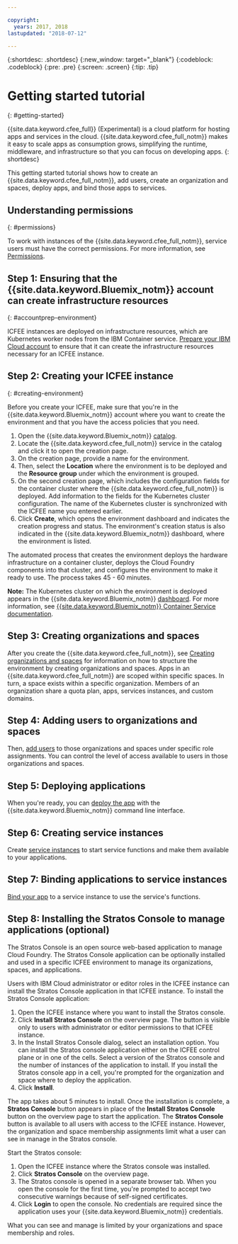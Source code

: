```yaml
---

copyright:
  years: 2017, 2018
lastupdated: "2018-07-12"

---
```


{:shortdesc: .shortdesc}
{:new_window: target="_blank"}
{:codeblock: .codeblock}
{:pre: .pre}
{:screen: .screen}
{:tip: .tip}

# Getting started tutorial
{: #getting-started}

{{site.data.keyword.cfee_full}} (Experimental) is a cloud platform for hosting apps and services in the cloud. {{site.data.keyword.cfee_full_notm}} makes it easy to scale apps as consumption grows, simplifying the runtime, middleware, and infrastructure so that you can focus on developing apps.
{: shortdesc}

This getting started tutorial shows how to create an {{site.data.keyword.cfee_full_notm}}, add users, create an organization and spaces, deploy apps, and bind those apps to services.

## Understanding permissions
{: #permissions}

To work with instances of the {{site.data.keyword.cfee_full_notm}}, service users must have the correct permissions. For more information, see [Permissions](/docs/cloud-foundry/permissions.html).

## Step 1: Ensuring that the {{site.data.keyword.Bluemix_notm}} account can create infrastructure resources
{: #accountprep-environment}

ICFEE instances are deployed on infrastructure resources, which are Kubernetes worker nodes from the IBM Container service.  [Prepare your IBM Cloud account](/docs/cloud-foundry/prepare-account.html) to ensure that it can create the infrastructure resources necessary for an ICFEE instance.

## Step 2: Creating your ICFEE instance
{: #creating-environment}

Before you create your ICFEE, make sure that you're in the {{site.data.keyword.Bluemix_notm}} account where you want to create the environment and that you have the access policies that you need.

1. Open the {{site.data.keyword.Bluemix_notm}} [catalog](https://console.bluemix.net/catalog).
2. Locate the {{site.data.keyword.cfee_full_notm}} service in the catalog and click it to open the creation page.
3. On the creation page, provide a name for the environment.
4. Then, select the **Location** where the environment is to be deployed and the **Resource group** under which the environment is grouped.
5. On the second creation page, which includes the configuration fields for the container cluster where the {{site.data.keyword.cfee_full_notm}} is deployed. Add information to the fields for the Kubernetes cluster configuration. The name of the Kubernetes cluster is synchronized with the ICFEE name you entered earlier.
6. Click **Create**, which opens the environment dashboard and indicates the creation progress and status. The environment's creation status is also indicated in the {{site.data.keyword.Bluemix_notm}} dashboard, where the environment is listed.

The automated process that creates the environment deploys the hardware infrastructure on a container cluster, deploys the Cloud Foundry components into that cluster, and configures the environment to make it ready to use. The process takes 45 - 60 minutes.

**Note:** The Kubernetes cluster on which the environment is deployed appears in the {{site.data.keyword.Bluemix_notm}} [dashboard](https://console.bluemix.net/dashboard/apps/). For more information, see [{{site.data.keyword.Bluemix_notm}} Container Service documentation](/docs/containers/cs_why.html#cs_ov).

## Step 3: Creating organizations and spaces

After you create the {{site.data.keyword.cfee_full_notm}}, see [Creating organizations and spaces](/docs/cloud-foundry/orgs-spaces.html) for information on how to structure the environment by creating organizations and spaces. Apps in an {{site.data.keyword.cfee_full_notm}} are scoped within specific spaces. In turn, a space exists within a specific organization. Members of an organization share a quota plan, apps, services instances, and custom domains.

## Step 4: Adding users to organizations and spaces

Then, [add users](/docs/cloud-foundry/add-users.html) to those organizations and spaces under specific role assignments. You can control the level of access available to users in those organizations and spaces.

## Step 5: Deploying applications

When you're ready, you can [deploy the app](/docs/cloud-foundry/deploy-apps.html) with the {{site.data.keyword.Bluemix_notm}} command line interface.

## Step 6: Creating service instances

Create [service instances](/docs/cloud-foundry/add-serv-inst.html) to start service functions and make them available to your applications.

## Step 7: Binding applications to service instances

[Bind your app](/docs/cloud-foundry/binding.html) to a service instance to use the service's functions.

## Step 8: Installing the Stratos Console to manage applications (optional)

The Stratos Console is an open source web-based application to manage Cloud Foundry. The Stratos Console application can be optionally installed and used in a specific ICFEE environment to manage its organizations, spaces, and applications.

Users with IBM Cloud administrator or editor roles in the ICFEE instance can install the Stratos Console application in that ICFEE instance. To install the Stratos Console application:

1. Open the ICFEE instance where you want to install the Stratos console.
2. Click **Install Stratos Console** on the overview page. The button is visible only to users with administrator or editor permissions to that ICFEE instance.
3. In the Install Stratos Console dialog, select an installation option. You can install the Stratos console application either on the ICFEE control plane or in one of the cells. Select a version of the Stratos console and the number of instances of the application to install. If you install the Stratos console app in a cell, you're prompted for the organization and space where to deploy the application.
4. Click **Install**.

The app takes about 5 minutes to install. Once the installation is complete, a **Stratos Console** button appears in place of the **Install Stratos Console** button on the overview page to start the application. The **Stratos Console** button is available to all users with access to the ICFEE instance. However, the organization and space membership assignments limit what a user can see in manage in the Stratos console.

Start the Stratos console:

1. Open the ICFEE instance where the Stratos console was installed.
2. Click **Stratos Console** on the overview page.
3. The Stratos console is opened in a separate browser tab. When you open the console for the first time, you're prompted to accept two consecutive warnings because of self-signed certificates.
4. Click **Login** to open the console. No credentials are required since the application uses your {{site.data.keyword.Bluemix_notm}} credentials.

What you can see and manage is limited by your organizations and space membership and roles.
